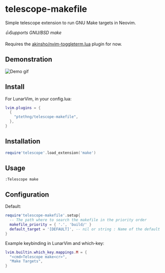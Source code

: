 # telescope-makefile
Simple telescope extension to run GNU Make targets in Neovim.

*:+1:Supports GNU/BSD make*

Requires the [akinsho/nvim-toggleterm.lua](https://github.com/akinsho/nvim-toggleterm.lua) plugin for now.

## Demonstration
![Demo gif](https://gist.github.com/ptethng/7ac7f9c91a44f015d8fadea373f000d2/raw/fbdfa68fa3b9133884bd6e402898224db620ebb0/box-210809-2336-36.gif)

## Install
For LunarVim, in your config.lua:
```lua
lvim.plugins = {
  {
    "ptethng/telescope-makefile",
  },
}
```

## Installation
```lua
require'telescope'.load_extension('make')
```
## Usage
```vim
:Telescope make
```
## Configuration
Default:
```lua
require'telescope-makefile'.setup{
  -- The path where to search the makefile in the priority order
  makefile_priority = { '.', 'build/' }
  default_target = '[DEFAULT]', -- nil or string : Name of the default target | nil will disable the default_target
}
```

Example keybinding in LunarVim and which-key:
```lua
lvim.builtin.which_key.mappings.M = {
  "<cmd>Telescope make<cr>",
  "Make Targets",
}
```
